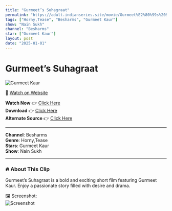 ```yaml
---
title: "Gurmeet’s Suhagraat"
permalink: "https://adult.indianseries.site/movie/Gurmeet%E2%80%99s%20Suhagraat"
tags: ["Horny,Tease", "Besharms", "Gurmeet Kaur"]
show: "Nain Sukh"
channel: "Besharms"
star: ["Gurmeet Kaur"]
layout: post
date: "2025-01-01"
---
```


# Gurmeet’s Suhagraat

![Gurmeet Kaur](https://shorts.desisins.com/wp-content/uploads/2024/01/Gurmeet-Kaurs-Suhagraat-DesiSins.com_.jpg)

🔗 [Watch on Website](https://adult.indianseries.site/movie/Gurmeet%E2%80%99s%20Suhagraat)

**Watch Now** 👉 [Click Here](https://adult.indianseries.site/movie/Gurmeet%E2%80%99s%20Suhagraat)  
**Download** 👉 [Click Here](https://adult.indianseries.site/movie/Gurmeet%E2%80%99s%20Suhagraat)  
**Alternate Source** 👉 [Click Here](https://adult.indianseries.site/movie/Gurmeet%E2%80%99s%20Suhagraat)

---

**Channel**: Besharms  
**Genre**: Horny,Tease  
**Stars**: Gurmeet Kaur  
**Show**: Nain Sukh

---

### 🔥 About This Clip

Gurmeet’s Suhagraat is a bold and exciting short film featuring Gurmeet Kaur. Enjoy a passionate story filled with desire and drama.
 
🖼️ Screenshot:  
![Screenshot](https://shorts.desisins.com/wp-content/uploads/2024/01/Gurmeet-Kaurs-Suhagraat-DesiSins.com_.jpg)
